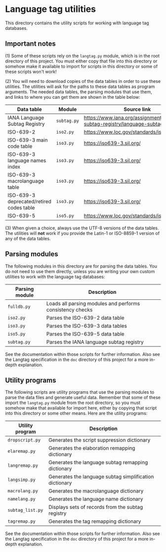 # Language tag utilities

This directory contains the utility scripts for working with language tag databases.

## Important notes

(1) Some of these scripts rely on the `langtag.py` module, which is in the root directory of this project.  You must either copy that file into this directory or somehow make it available to import for scripts in this directory or some of these scripts won't work!

(2)  You will need to download copies of the data tables in order to use these utilities.  The utilities will ask for the paths to these data tables as program arguments.  The needed data tables, the parsing modules that use them, and links to where you can get them are shown in the table below:

Data table | Module | Source link
-----------|--------|------------
IANA Language Subtag Registry | `subtag.py` | https://www.iana.org/assignments/language-subtag-registry/language-subtag-registry
ISO-639-2 | `iso2.py` | https://www.loc.gov/standards/iso639-2/
ISO-639-3 main code table | `iso3.py` | https://iso639-3.sil.org/
ISO-639-3 language names index | `iso3.py` | https://iso639-3.sil.org/
ISO-639-3 macrolanguage table | `iso3.py` | https://iso639-3.sil.org/
ISO-639-3 deprecated/retired codes table | `iso3.py` | https://iso639-3.sil.org/
ISO-639-5 | `iso5.py` | https://www.loc.gov/standards/iso639-5/

(3) When given a choice, always use the UTF-8 versions of the data tables.  The utilities will **not** work if you provide the Latin-1 or ISO-8859-1 version of any of the data tables.

## Parsing modules

The following modules in this directory are for parsing the data tables.  You do not need to use them directly, unless you are writing your own custom utilities to work with the language tag databases:

Parsing module | Description
---------------|------------
`fulldb.py` | Loads all parsing modules and performs consistency checks
`iso2.py` | Parses the ISO-639-2 data table
`iso3.py` | Parses the ISO-639-3 data tables
`iso5.py` | Parses the ISO-639-5 data table
`subtag.py` | Parses the IANA language subtag registry

See the documentation within those scripts for further information.  Also see the Langtag specification in the `doc` directory of this project for a more in-depth explanation.

## Utility programs

The following scripts are utility programs that use the parsing modules to parse the data files and generate useful data.  Remember that some of these import the `langtag.py` module from the root directory, so you must somehow make that available for import here, either by copying that script into this directory or some other means.  Here are the utility programs:

Utility program | Description
----------------|------------
`dropscript.py` | Generates the script suppression dictionary
`elaremap.py` | Generates the elaboration remapping dictionary
`langremap.py` | Generates the language subtag remapping dictionary
`langsimp.py` | Generates the language subtag simplification dictionary
`macrolang.py` | Generates the macrolanguage dictionary
`namelang.py` | Generates the language name dictionary
`subtag_list.py` | Displays sets of records from the subtag registry
`tagremap.py` | Generates the tag remapping dictionary

See the documentation within those scripts for further information.  Also see the Langtag specification in the `doc` directory of this project for a more in-depth explanation.
